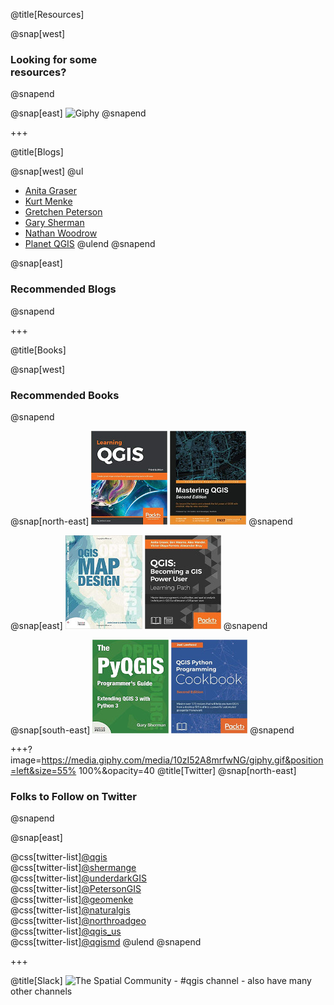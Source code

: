 @title[Resources]

@snap[west]
<h3>Looking for some<br><span class="text--red"good</span> resources?</h3>
@snapend

@snap[east]
![Giphy](https://media.giphy.com/media/l3q2PZSVUUEsajBIY/giphy.gif)
@snapend

+++

@title[Blogs]

@snap[west]
@ul
- [Anita Graser](https://anitagraser.com/)
- [Kurt Menke](https://www.birdseyeviewgis.com/blog/)
- [Gretchen Peterson](http://www.gretchenpeterson.com/blog/)
- [Gary Sherman](http://spatialgalaxy.net/)
- [Nathan Woodrow](https://nathanw.net/)
- [Planet QGIS](https://plugins.qgis.org/planet/)
@ulend
@snapend

@snap[east]
<h3>Recommended Blogs</h3>
@snapend

+++

@title[Books]

@snap[west]
<h3>Recommended Books</h3>
@snapend

@snap[north-east]
![](./assets/images/LearningQGIS.jpg)
![](./assets/images/MasteringQGIS.jpg)
@snapend

@snap[east]
![QGISMapDesign](./assets/images/QGISMapDesign.jpg)
![BecomingQGISPowerUser](./assets/images/BecomingQGISPowerUser.jpg)
@snapend

@snap[south-east]
![PyQGIS](./assets/images/PyQGISProgGuideV3.jpg)
![QGISPythonProgCookbook](./assets/images/QGISPythonProgCookbook.jpg)
@snapend

+++?image=https://media.giphy.com/media/10zI52A8mrfwNG/giphy.gif&position=left&size=55% 100%&opacity=40
@title[Twitter]
@snap[north-east]
<h3>Folks to Follow on Twitter</h3>
@snapend

@snap[east]

@css[twitter-list][@qgis](https://twitter.com/qgis)<br>
@css[twitter-list][@shermange](https://twitter.com/shermange)<br>
@css[twitter-list][@underdarkGIS](https://twitter.com/underdarkGIS)<br>
@css[twitter-list][@PetersonGIS](https://twitter.com/PetersonGIS)<br>
@css[twitter-list][@geomenke](https://twitter.com/geomenke)<br>
@css[twitter-list][@naturalgis](https://twitter.com/naturalgis)<br>
@css[twitter-list][@northroadgeo](https://twitter.com/northroadgeo)<br>
@css[twitter-list][@qgis_us](https://twitter.com/qgis_us)<br>
@css[twitter-list][@qgismd](https://twitter.com/qgismd)
@ulend
@snapend

+++

@title[Slack]
![The Spatial Community](https://thespatialcommunity.org/) - #qgis channel - also have many other channels



